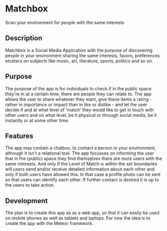 # Matchbox
Scan your environment for people with the same interests

## Description
Matchbox is a Social Media Application with the purpose of discovering people in your environment sharing the same interests, favors, preferences etcetera on subjects like music, art, literature, sports, politics and so on.

## Purpose
The purpose of the app is for individuals to check if in the public space they're in at a certain time, there are people they can relate to.
The app allows the user to share whatever they want, give these items a rating - rather in importance or impact than in like or dislike - and let the user decide if and at what level of 'match' they would like to get in touch with other users and on what level, be it physical or through social media, be it instantly or at some other time.

## Features
The app may contain a chatbox, to contact a person in your environment, although it isn't a relational tool. The app focusses on informing the user that in the (public) space they find themselves there are more users with the same interests. And only if the Level of Match is within the set boundaries will users send and/or receive detailed information about each other and only if both users have allowed this. In that case a profile photo can be sent so that users can identify each other.
If further contact is desired it is up to the users to take action.

## Development
The plan is to create this app as as a web app, so that it can easily be used on mobile phones as well as tablets and laptops.
For now the idea is to create the app with the Meteor framework.
